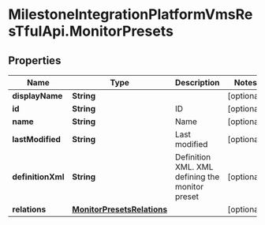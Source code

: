 # MilestoneIntegrationPlatformVmsResTfulApi.MonitorPresets

## Properties
Name | Type | Description | Notes
------------ | ------------- | ------------- | -------------
**displayName** | **String** |  | [optional] 
**id** | **String** | ID | [optional] 
**name** | **String** | Name | [optional] 
**lastModified** | **String** | Last modified | [optional] 
**definitionXml** | **String** | Definition XML. XML defining the monitor preset | [optional] 
**relations** | [**MonitorPresetsRelations**](MonitorPresetsRelations.md) |  | [optional] 
